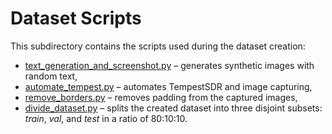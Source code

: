 # Dataset Scripts
This subdirectory contains the scripts used during the dataset creation:
- [text_generation_and_screenshot.py](text_generation_and_screenshot.py) – generates synthetic images with random text,
- [automate_tempest.py](automate_tempest.py) – automates TempestSDR and image capturing,
- [remove_borders.py](remove_borders.py) – removes padding from the captured images,
- [divide_dataset.py](divide_dataset.py) – splits the created dataset into three disjoint subsets: *train*, *val*, and *test* in a ratio of 80:10:10.
